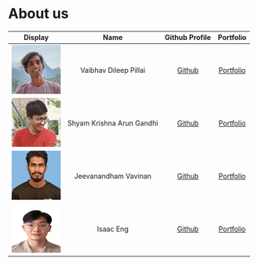 # About us

Display |           Name            |               Github Profile                | Portfolio 
--------|:-------------------------:|:-------------------------------------------:|:---------:
![](./team/images/vaibhav.png) | Vaibhav Dileep Pillai | [Github](https://github.com/vibes-863) | [Portfolio](./team/vibes-863)
![](./team/images/Shyam.jpg) | Shyam Krishna Arun Gandhi | [Github](https://github.com/ShyamKrishna33) | [Portfolio](./team/shyamKrishna.md)
![](./team/images/vavinan.jpg) | Jeevanandham Vavinan | [Github](https://github.com/Vavinan) | [Portfolio](./team/jeevanandhamVavinan.md)
![](./team/images/isaac.jpg) | Isaac Eng | [Github](https://github.com/isaaceng7) | [Portfolio](./team/isaaceng7)
